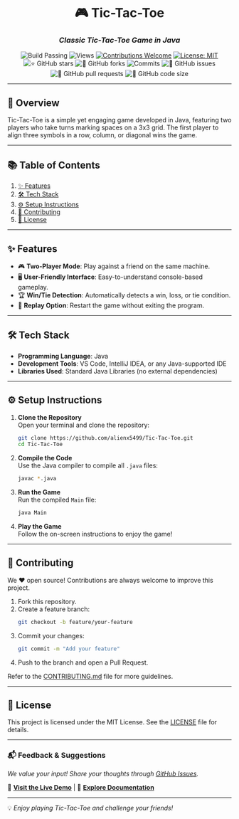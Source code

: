 
<div align="center">

# 🎮 **Tic-Tac-Toe**

### *Classic Tic-Tac-Toe Game in Java*

![Build Passing](https://img.shields.io/badge/build-passing-success?style=flat-square)
![Views](https://hits.dwyl.com/alienx5499/Tic-Tac-Toe.svg)
[![Contributions Welcome](https://img.shields.io/badge/contributions-welcome-brightgreen.svg?style=flat-square)](https://github.com/alienx5499/Tic-Tac-Toe/blob/main/CONTRIBUTING.md)
[![License: MIT](https://custom-icon-badges.herokuapp.com/github/license/alienx5499/Tic-Tac-Toe?logo=law&logoColor=white)](https://github.com/alienx5499/Tic-Tac-Toe/blob/main/LICENSE)
![⭐ GitHub stars](https://img.shields.io/github/stars/alienx5499/Tic-Tac-Toe?style=social)
![🍴 GitHub forks](https://img.shields.io/github/forks/alienx5499/Tic-Tac-Toe?style=social)
![Commits](https://badgen.net/github/commits/alienx5499/Tic-Tac-Toe)
![🐛 GitHub issues](https://img.shields.io/github/issues/alienx5499/Tic-Tac-Toe)
![📂 GitHub pull requests](https://img.shields.io/github/issues-pr/alienx5499/Tic-Tac-Toe)
![💾 GitHub code size](https://img.shields.io/github/languages/code-size/alienx5499/Tic-Tac-Toe)

</div>

---

## **🎯 Overview**
Tic-Tac-Toe is a simple yet engaging game developed in Java, featuring two players who take turns marking spaces on a 3x3 grid. The first player to align three symbols in a row, column, or diagonal wins the game.

---

## **📚 Table of Contents**
1. [✨ Features](#-features)
2. [🛠️ Tech Stack](#️-tech-stack)
4. [⚙️ Setup Instructions](#️-setup-instructions)
6. [🤝 Contributing](#-contributing)
7. [📜 License](#-license)

---

## **✨ Features**  
- 🎮 **Two-Player Mode**: Play against a friend on the same machine.
- 🖥️ **User-Friendly Interface**: Easy-to-understand console-based gameplay.
- 🏆 **Win/Tie Detection**: Automatically detects a win, loss, or tie condition.
- 🔄 **Replay Option**: Restart the game without exiting the program.

---

## **🛠️ Tech Stack**
- **Programming Language**: Java
- **Development Tools**: VS Code, IntelliJ IDEA, or any Java-supported IDE
- **Libraries Used**: Standard Java Libraries (no external dependencies)

---

## **⚙️ Setup Instructions**

1. **Clone the Repository**  
   Open your terminal and clone the repository:  
   ```bash
   git clone https://github.com/alienx5499/Tic-Tac-Toe.git
   cd Tic-Tac-Toe
   ```

2. **Compile the Code**  
   Use the Java compiler to compile all `.java` files:  
   ```bash
   javac *.java
   ```

3. **Run the Game**  
   Run the compiled `Main` file:  
   ```bash
   java Main
   ```

4. **Play the Game**  
   Follow the on-screen instructions to enjoy the game!

---

## **🤝 Contributing**

We ❤️ open source! Contributions are always welcome to improve this project.  

1. Fork this repository.  
2. Create a feature branch:  
   ```bash
   git checkout -b feature/your-feature
   ```
3. Commit your changes:  
   ```bash
   git commit -m "Add your feature"
   ```
4. Push to the branch and open a Pull Request.

Refer to the [CONTRIBUTING.md](CONTRIBUTING.md) file for more guidelines.

---

## **📜 License**

This project is licensed under the MIT License. See the [LICENSE](LICENSE) file for details.

---

### 📬 **Feedback & Suggestions**
*We value your input! Share your thoughts through [GitHub Issues](https://github.com/alienx5499/smart-home-manager/issues).*


🔗 **[Visit the Live Demo](#)** | 📑 **[Explore Documentation](#)** 

---


💡 *Enjoy playing Tic-Tac-Toe and challenge your friends!*


